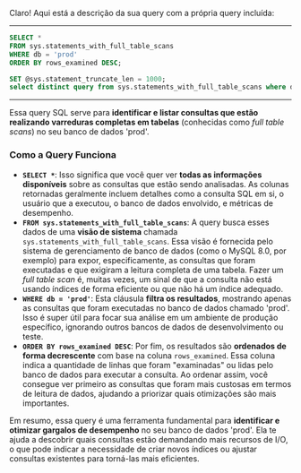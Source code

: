 Claro! Aqui está a descrição da sua query com a própria query incluída:

---

```sql
SELECT *
FROM sys.statements_with_full_table_scans
WHERE db = 'prod'
ORDER BY rows_examined DESC;
```
```sql
SET @sys.statement_truncate_len = 1000;
select distinct query from sys.statements_with_full_table_scans where db = 'prod'
```

---

Essa query SQL serve para **identificar e listar consultas que estão realizando varreduras completas em tabelas** (conhecidas como *full table scans*) no seu banco de dados 'prod'.

### Como a Query Funciona

* **`SELECT *`**: Isso significa que você quer ver **todas as informações disponíveis** sobre as consultas que estão sendo analisadas. As colunas retornadas geralmente incluem detalhes como a consulta SQL em si, o usuário que a executou, o banco de dados envolvido, e métricas de desempenho.
* **`FROM sys.statements_with_full_table_scans`**: A query busca esses dados de uma **visão de sistema** chamada `sys.statements_with_full_table_scans`. Essa visão é fornecida pelo sistema de gerenciamento de banco de dados (como o MySQL 8.0, por exemplo) para expor, especificamente, as consultas que foram executadas e que exigiram a leitura completa de uma tabela. Fazer um *full table scan* é, muitas vezes, um sinal de que a consulta não está usando índices de forma eficiente ou que não há um índice adequado.
* **`WHERE db = 'prod'`**: Esta cláusula **filtra os resultados**, mostrando apenas as consultas que foram executadas no banco de dados chamado 'prod'. Isso é super útil para focar sua análise em um ambiente de produção específico, ignorando outros bancos de dados de desenvolvimento ou teste.
* **`ORDER BY rows_examined DESC`**: Por fim, os resultados são **ordenados de forma decrescente** com base na coluna `rows_examined`. Essa coluna indica a quantidade de linhas que foram "examinadas" ou lidas pelo banco de dados para executar a consulta. Ao ordenar assim, você consegue ver primeiro as consultas que foram mais custosas em termos de leitura de dados, ajudando a priorizar quais otimizações são mais importantes.

Em resumo, essa query é uma ferramenta fundamental para **identificar e otimizar gargalos de desempenho** no seu banco de dados 'prod'. Ela te ajuda a descobrir quais consultas estão demandando mais recursos de I/O, o que pode indicar a necessidade de criar novos índices ou ajustar consultas existentes para torná-las mais eficientes.
